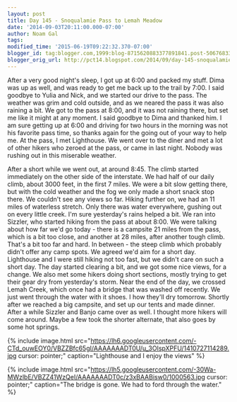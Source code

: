 ```yaml
---
layout: post
title: Day 145 - Snoqualamie Pass to Lemah Meadow
date: '2014-09-03T20:11:00.000-07:00'
author: Noam Gal
tags:
modified_time: '2015-06-19T09:22:32.370-07:00'
blogger_id: tag:blogger.com,1999:blog-8715620883377891841.post-5067683346289589918
blogger_orig_url: http://pct14.blogspot.com/2014/09/day-145-snoqualamie-pass-to-lemah-meadow.html
---
```


 After a very good night's sleep, I got up at 6:00 and packed my stuff. Dima was up as well, and was ready to get
 me back up to the trail by 7:00.
 I said goodbye to Yulia and Nick, and we started our drive to the pass. The
 weather was grim and cold outside, and as we neared the pass it was also raining a bit. We got to the pass at 8:00,
 and it was not raining there, but set me like it might at any moment. I said goodbye to Dima and thanked him. I am
 sure getting up at 6:00 and driving for two hours in the morning was not his favorite pass time, so thanks again for
 the going out of your way to help me.
 At the pass, I met Lighthouse. We went over to the diner and met a lot of
 other hikers who zeroed at the pass, or came in last night. Nobody was rushing out in this miserable weather.

 After a short while we went out, at around 8:45. The climb started immediately on the other side of the interstate.
 We had half of our daily climb, about 3000 feet, in the first 7 miles. We were a bit slow getting there, but with
 the cold weather and the fog we only made a short snack stop there. We couldn't see any views so far.
 Hiking
 further on, we had an 11 miles of waterless stretch. Only there was water everywhere, gushing out on every little
 creek. I'm sure yesterday's rains helped a bit.
 We ran into Sizzler, who started hiking from the pass at about
 8:00. We were talking about how far we'd go today - there is a campsite 21 miles from the pass, which is a bit too
 close, and another at 28 miles, after another tough climb. That's a bit too far and hard. In between - the steep
 climb which probably didn't offer any camp spots. We agreed we'd aim for a short day.
 Lighthouse and I were
 still hiking not too fast, but we didn't care on such a short day. The day started clearing a bit, and we got some
 nice views, for a change. We also met some hikers doing short sections, mostly trying to get their gear dry from
 yesterday's storm.
 Near the end of the day, we crossed Lemah Creek, which once had a bridge that was washed off
 recently. We just went through the water with it shoes. I how they'll dry tomorrow. Shortly after we reached a big
 campsite, and set up our tents and made dinner.
 After a while Sizzler and Banjo came over as well. I thought
 more hikers will come around. Maybe a few took the shorter alternate, that also goes by some hot springs.


{% include image.html src="https://lh6.googleusercontent.com/-CTd_ouwEOY0/VBZZBfc65gI/AAAAAAADT0U/u_3OIspXPFU/1410727114289.jpg cursor: pointer;" caption="Lighthouse and I enjoy the views" %}


{% include image.html src="https://lh5.googleusercontent.com/-30Wa-MWzlbE/VBZZ41WzQeI/AAAAAAADT0c/z3xBAABisw0/1000563.jpg cursor: pointer;" caption="The bridge is gone. We had to ford through the water." %}

